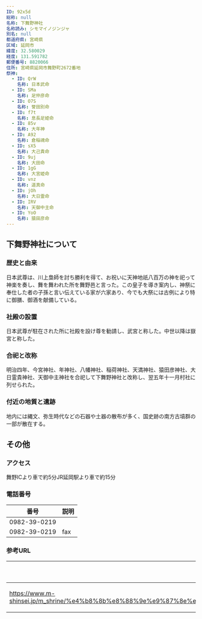 ```yaml
---
ID: 92x5d
総称: null
名称: 下舞野神社
名称読み: シモマイノジンジャ
別名: null
都道府県: 宮崎県
区域: 延岡市
緯度: 32.580029
経度: 131.591782
郵便番号: 8820066
住所: 宮崎県延岡市舞野町2672番地
祭神:
  - ID: QrW
    名称: 日本武命
  - ID: SMa
    名称: 足仲彦命
  - ID: O7S
    名称: 誉田別命
  - ID: f7t
    名称: 息長足姫命
  - ID: 85v
    名称: 大年神
  - ID: A92
    名称: 倉稲魂命
  - ID: sX5
    名称: 大己貴命
  - ID: 9uj
    名称: 大田命
  - ID: 1gG
    名称: 大宮姫命
  - ID: vnz
    名称: 道真命
  - ID: jOh
    名称: 大日霊命
  - ID: IRV
    名称: 天御中主命
  - ID: YoO
    名称: 猿田彦命
---
```


## 下舞野神社について

### 歴史と由来

日本武尊は、川上梟師を討ち勝利を得て、お祝いに天神地祇八百万の神を祀って神楽を奏し、舞を舞われた所を舞野邑と言った。この皇子を導き案内し、神祭に奉仕した者の子孫と言い伝えている家が六家あり、今でも大祭には古例により特に御膳、御酒を献備している。

### 社殿の設置

日本武尊が駐在された所に社殿を設け尊を勧請し、武宮と称した。中世以降は嶽宮と称した。

### 合祀と改称

明治四年、今宮神社、年神社、八幡神社、稲荷神社、天満神社、猿田彦神社、大日霊貴神社、天御中主神社を合祀して下舞野神社と改称し、翌五年十一月村社に列せられた。

### 付近の地質と遺跡

地内には縄文、弥生時代などの石器や土器の散布が多く、国史跡の南方古墳群の一部が散在する。

## その他

### アクセス

舞野ICより車で約5分JR延岡駅より車で約15分

### 電話番号

| 番号         | 説明 |
| ------------ | ---- |
| 0982-39-0219 |      |
| 0982-39-0219 | fax  |

### 参考URL

| URL                                                                                                                                                                                 | 説明   |
| ----------------------------------------------------------------------------------------------------------------------------------------------------------------------------------- | ------ |
| https://www.m-shinsei.jp/m_shrine/%e4%b8%8b%e8%88%9e%e9%87%8e%e7%a5%9e%e7%a4%be%ef%bc%88%e3%81%97%e3%82%82%e3%81%be%e3%81%84%e3%81%ae%e3%81%98%e3%82%93%e3%81%98%e3%82%83%ef%bc%89/ | 神社庁 |
